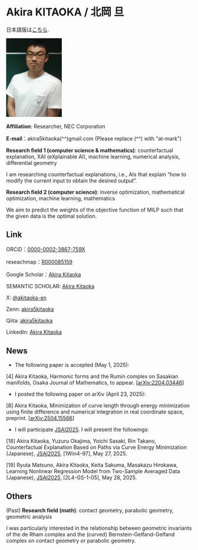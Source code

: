 # Akira KITAOKA / 北岡 旦

日本語版は[こちら](https://akira5kitaoka.github.io/Akira5Kitaoka.github.io/).

<img src="images/20210810-2.png" width="30%">

**Affiliation**: Researcher, NEC Corporation

**E-mail**：akira5kitaoka(^^)gmail.com 
(Please replace (^^) with "at-mark")

**Research field 1 (computer science & mathematics)**: counterfactual explanation, XAI (eXplainable AI), machine learning, numerical analysis, differential geometry

I am researching counterfactual explanations, i.e., AIs that explain “how to modify the current input to obtain the desired output”.

**Research field 2 (computer science)**: inverse optimization, mathematical optimization, machine learning, mathematics

We aim to predict the weights of the objective function of MILP such that the given data is the optimal solution.


## Link

ORCiD：[0000-0002-3867-759X](https://orcid.org/0000-0002-3867-759X)

reseachmap：[R000085159](https://researchmap.jp/akira5kitaoka)

Google Scholar：[Akira Kitaoka](https://scholar.google.com/citations?hl=ja&user=Cho6jckAAAAJ)

SEMANTIC SCHOLAR: [Akira Kitaoka](https://www.semanticscholar.org/author/Akira-Kitaoka/2078930525)

X: [@akitaoka-en](https://twitter.com/akitaoka_en)

Zenn: [akira5kitaoka](https://zenn.dev/akira5kitaoka)

Qiita: [akira5kitaoka](https://qiita.com/akira5kitaoka)

LinkedIn: [Akira Kitaoka](https://www.linkedin.com/in/akira-kitaoka-42a84425b/)


## News

- The following paper is accepted (May 1, 2025):

[4] Akira Kitaoka, Harmonic forms and the Rumin complex on Sasakian manifolds, Osaka Journal of Mathematics, to appear.
[[arXiv:2204.03446](https://arxiv.org/abs/2204.03446)]

- I posted the following paper on arXiv (April 23, 2025): 

[8] Akira Kitaoka, Minimization of curve length through energy minimization using finite difference and numerical integration in real coordinate space, preprint.
[[arXiv:2504.15566](https://arxiv.org/abs/2504.15566)]

- I will participate [JSAI2025](https://www.ai-gakkai.or.jp/jsai2025/). I will present the followings:

[18] Akira Kitaoka, Yuzuru Okajima, Yoichi Sasaki, Rin Takano, Counterfactual Explanation Based on Paths via Curve Energy Minimization (Japanese), [JSAI2025](https://confit.atlas.jp/guide/event/jsai2025/subject/1Win4-97/advanced), \[1Win4-97\], May 27, 2025.

[19] Ryuta Matsuno, Akira Kitaoka, Keita Sakuma, Masakazu Hirokawa, Learning Nonlinear Regression Model from Two-Sample Averaged Data (Japanese), [JSAI2025](https://confit.atlas.jp/guide/event/jsai2025/subject/2L4-GS-1-05/advanced), \[2L4-GS-1-05\], May 28, 2025.

<!-- There are no plans to present any performances at this time (while they are still available). -->

<!-- 1. Postponed, Princeton, [Princeton-Tokyo workshop on Geometric Analysis](https://sites.google.com/view/princeton-tokyo-ga-2020). -->

<!-- 1. Postponed, Graduate School of Mathematics, Nagoya University, [Geometric seminar (Japanese)](https://sites.google.com/site/geometryseminarnagoya/). -->


## Others

(Past) **Research field (math)**: contact geometry, parabolic geometry, geometric analysis

I was particularly interested in the relationship between geometric invariants of the de Rham complex and the (curved) Bernstein-Gelfand-Gelfand complex on contact geometry or parabolic geometry.
